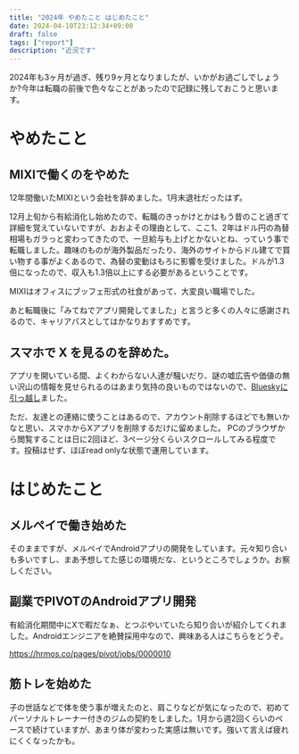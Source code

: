 ```yaml
---
title: "2024年 やめたこと はじめたこと"
date: 2024-04-10T23:12:34+09:00
draft: false
tags: ["report"]
description: "近況です"
---
```


2024年も3ヶ月が過ぎ、残り9ヶ月となりましたが、いかがお過ごしでしょうか?今年は転職の前後で色々なことがあったので記録に残しておこうと思います。

# やめたこと

## MIXIで働くのをやめた

12年間働いたMIXIという会社を辞めました。1月末退社だったはず。

12月上旬から有給消化し始めたので、転職のきっかけとかはもう昔のこと過ぎて詳細を覚えていないですが、おおよその理由として、ここ1、2年はドル円の為替相場もガラっと変わってきたので、一旦給与も上げとかないとね、っていう事で転職しました。趣味のものが海外製品だったり、海外のサイトからドル建てで買い物する事がよくあるので、為替の変動はもろに影響を受けました。ドルが1.3倍になったので、収入も1.3倍以上にする必要があるということです。

MIXIはオフィスにブッフェ形式の社食があって、大変良い職場でした。

あと転職後に「みてねでアプリ開発してました」と言うと多くの人々に感謝されるので、キャリアパスとしてはかなりおすすめです。

## スマホで X を見るのを辞めた。

アプリを開いている間、よくわからない人達が騒いだり、謎の嘘広告や価値の無い沢山の情報を見せられるのはあまり気持の良いものではないので、[Blueskyに引っ越し](https://bsky.app/profile/nanao-punchdrunker.bsky.social)ました。

ただ、友達との連絡に使うことはあるので、アカウント削除するほどでも無いかなと思い、スマホからXアプリを削除するだけに留めました。
PCのブラウザから閲覧することは日に2回ほど、3ページ分くらいスクロールしてみる程度です。投稿はせず、ほぼread onlyな状態で運用しています。

# はじめたこと

## メルペイで働き始めた

そのままですが、メルペイでAndroidアプリの開発をしています。元々知り合いも多いですし、まあ予想してた感じの環境だな、というところでしょうか。お察しください。

## 副業でPIVOTのAndroidアプリ開発

有給消化期間中にXで暇だなぁ、とつぶやいていたら知り合いが紹介してくれました。Androidエンジニアを絶賛採用中なので、興味ある人はこちらをどうぞ。

https://hrmos.co/pages/pivot/jobs/0000010

## 筋トレを始めた

子の世話などで体を使う事が増えたのと、肩こりなどが気になったので、初めてパーソナルトレーナー付きのジムの契約をしました。1月から週2回くらいのペースで続けていますが、あまり体が変わった実感は無いです。強いて言えば疲れにくくなったかも。